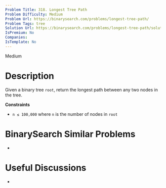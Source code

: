```yaml
---
Problem Title: 318. Longest Tree Path
Problem Difficulty: Medium
Problem Url: https://binarysearch.com/problems/longest-tree-path/
Problem Tags: tree
Solution Url: https://binarysearch.com/problems/longest-tree-path/solutions/
IsPremium: No
Companies: 
IsTemplate: No
---
```


<span style="color: ;">Medium</span>

# Description

Given a binary tree `root`, return the longest path between any two nodes in the tree.

**Constraints**
- `n ≤ 100,000` where `n` is the number of nodes in `root`

# BinarySearch Similar Problems

- []()

# Useful Discussions

- []()
